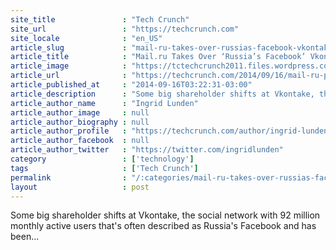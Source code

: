 ```yaml
---
site_title               : "Tech Crunch"
site_url                 : "https://techcrunch.com"
site_locale              : "en_US"
article_slug             : "mail-ru-takes-over-russias-facebook-vkontake-in-s1-47b-deal-settles-durov-suit"
article_title            : "Mail.ru Takes Over ‘Russia’s Facebook’ Vkontake In $1.47B Deal, Settles Durov Suit"
article_image            : "https://tctechcrunch2011.files.wordpress.com/2014/09/screen-shot-2014-09-16-at-11-42-34.png?w=764&h=400&crop=1"
article_url              : "https://techcrunch.com/2014/09/16/mail-ru-pays-1-47b-to-take-over-vkontake-russias-facebook-settles-durov-suit/"
article_published_at     : "2014-09-16T03:22:31-03:00"
article_description      : "Some big shareholder shifts at Vkontake, the social network with 92 million monthly active users that's often described as Russia's Facebook and has been..."
article_author_name      : "Ingrid Lunden"
article_author_image     : null
article_author_biography : null
article_author_profile   : "https://techcrunch.com/author/ingrid-lunden/"
article_author_facebook  : null
article_author_twitter   : "https://twitter.com/ingridlunden"
category                 : ['technology']
tags                     : ['Tech Crunch']
permalink                : "/:categories/mail-ru-takes-over-russias-facebook-vkontake-in-s1-47b-deal-settles-durov-suit/"
layout                   : post
---
```


Some big shareholder shifts at Vkontake, the social network with 92 million monthly active users that's often described as Russia's Facebook and has been...
